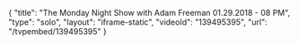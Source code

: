 {
    "title": "The Monday Night Show with Adam Freeman 01.29.2018 - 08 PM",
    "type": "solo",
    "layout": "iframe-static",
    "videoId": "139495395",
    "url": "\/tvpembed\/139495395"
}